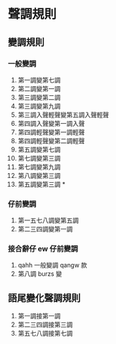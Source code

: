 # 聲調規則

## 變調規則

### 一般變調

1. 第一調變第七調
2. 第二調變第一調
3. 第三調變第二調
4. 第三調變第九調
5. 第三調入聲輕聲變第五調入聲輕聲
6. 第四調入聲變第一調入聲
7. 第四調輕聲變第一調輕聲
7. 第四調輕聲變第二調輕聲
8. 第五調變第七調
9. 第七調變第三調
10. 第七調變第九調
11. 第八調變第三調
12. 第五調變第三調 *

### 仔前變調

1. 第一五七八調變第五調
2. 第二三四調變第一調

### 接合辭仔 ew 仔前變調

1. qahh 一般變調 qangw 款
2. 第八調 burzs 變

## 語尾變化聲調規則

1. 第一調接第一調
2. 第二三四調接第三調
3. 第五七八調接第七調
